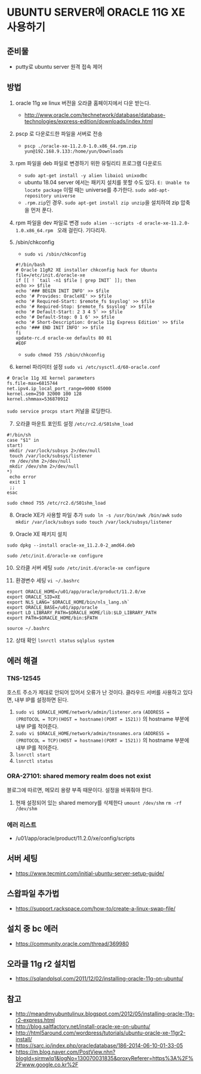 # UBUNTU SERVER에 ORACLE 11G XE 사용하기

## 준비물
- putty로 ubuntu server 원격 접속 제어

## 방법

1. oracle 11g xe linux 버전을 오라클 홈페이지에서 다운 받는다.
	- http://www.oracle.com/technetwork/database/database-technologies/express-edition/downloads/index.html

2. pscp 로 다운로드한 파일을 서버로 전송
	- `pscp ./oracle-xe-11.2.0-1.0.x86_64.rpm.zip yun@192.168.9.133:/home/yun/Downloads`

3. rpm 파일을 deb 파일로 변경하기 위한 유틸리티 프로그램 다운로드
	- `sudo apt-get install -y alien libaio1 unixodbc`
	- ubuntu 18.04 server 에서는 패키지 설치를 못할 수도 있다. `E: Unable to locate package`
	이럴 때는 universe를 추가한다. `sudo add-apt-repository universe`
	- `.rpm.zip`인 경우. `sudo apt-get install zip unzip`을 설치하여 zip 압축을 먼저 푼다.

4. rpm 파일을 dev 파일로 변경
`sudo alien --scripts -d oracle-xe-11.2.0-1.0.x86_64.rpm ` 오래 걸린다. 기다리자.

5. /sbin/chkconfig
	- `sudo vi /sbin/chkconfig`
	```
	#!/bin/bash
	# Oracle 11gR2 XE installer chkconfig hack for Ubuntu
	file=/etc/init.d/oracle-xe  
	if [[ ! `tail -n1 $file | grep INIT` ]]; then  
	echo >> $file  
	echo '### BEGIN INIT INFO' >> $file  
	echo '# Provides: OracleXE' >> $file  
	echo '# Required-Start: $remote_fs $syslog' >> $file  
	echo '# Required-Stop: $remote_fs $syslog' >> $file  
	echo '# Default-Start: 2 3 4 5' >> $file  
	echo '# Default-Stop: 0 1 6' >> $file  
	echo '# Short-Description: Oracle 11g Express Edition' >> $file  
	echo '### END INIT INFO' >> $file  
	fi  
	update-rc.d oracle-xe defaults 80 01  
	#EOF
	```
	- `sudo chmod 755 /sbin/chkconfig`

6. kernel 파라미터 설정
`sudo vi /etc/sysctl.d/60-oracle.conf`

```
# Oracle 11g XE kernel parameters
fs.file-max=6815744  
net.ipv4.ip_local_port_range=9000 65000  
kernel.sem=250 32000 100 128  
kernel.shmmax=536870912  
```

`sudo service procps start` 커널을 로딩한다.

7. 오라클 마운트 포인트 설정
`/etc/rc2.d/S01shm_load`
```
#!/bin/sh
case "$1" in
start)
 mkdir /var/lock/subsys 2>/dev/null
 touch /var/lock/subsys/listener
 rm /dev/shm 2>/dev/null
 mkdir /dev/shm 2>/dev/null
*)
 echo error
 exit 1
 ;;
esac
```
`sudo chmod 755 /etc/rc2.d/S01shm_load`

8. Oracle XE가 사용할 파일 추가
`sudo ln -s /usr/bin/awk /bin/awk`
`sudo mkdir /var/lock/subsys`
`sudo touch /var/lock/subsys/listener`

9. Oracle XE 패키지 설치
```
sudo dpkg --install oracle-xe_11.2.0-2_amd64.deb  
```
```
sudo /etc/init.d/oracle-xe configure  
```

10. 오라클 서버 세팅
`sudo /etc/init.d/oracle-xe configure`

11. 환경변수 세팅
`vi ~/.bashrc`
```
export ORACLE_HOME=/u01/app/oracle/product/11.2.0/xe  
export ORACLE_SID=XE  
export NLS_LANG=`$ORACLE_HOME/bin/nls_lang.sh`  
export ORACLE_BASE=/u01/app/oracle  
export LD_LIBRARY_PATH=$ORACLE_HOME/lib:$LD_LIBRARY_PATH  
export PATH=$ORACLE_HOME/bin:$PATH  
```
`source ~/.bashrc`

12. 상태 확인
`lsnrctl status`
`sqlplus system`

## 에러 해결

### TNS-12545

호스트 주소가 제대로 안되어 있어서 오류가 난 것이다.
클라우드 서버를 사용하고 있다면, 내부 IP를 설정하면 된다.
1.  `sudo vi $ORACLE_HOME/network/admin/listener.ora`
`(ADDRESS = (PROTOCOL = TCP)(HOST = hostname)(PORT = 1521))` 의 hostname 부분에 내부 IP를 적어준다.
2. `sudo vi $ORACLE_HOME/network/admin/tnsnames.ora`
`(ADDRESS = (PROTOCOL = TCP)(HOST = hostname)(PORT = 1521))` 의 hostname 부분에 내부 IP를 적어준다.
3. `lsnrctl start`
4. `lsnrctl status`

### ORA-27101: shared memory realm does not exist
블로그에 따르면, 메모리 용량 부족 때문이다. 설정을 바꿔줘야 한다.
1. 현재 설정되어 있는 shared memory를 삭제한다
`umount /dev/shm`
`rm -rf /dev/shm`

### 에러 리스트
- /u01/app/oracle/product/11.2.0/xe/config/scripts
## 서버 세팅
- https://www.tecmint.com/initial-ubuntu-server-setup-guide/
## 스왑파일 추가법
- https://support.rackspace.com/how-to/create-a-linux-swap-file/
## 설치 중 bc 에러
- https://community.oracle.com/thread/369980
## 오라클 11g r2 설치법
- https://sqlandplsql.com/2011/12/02/installing-oracle-11g-on-ubuntu/
## 참고
- http://meandmyubuntulinux.blogspot.com/2012/05/installing-oracle-11g-r2-express.html
- http://blog.saltfactory.net/install-oracle-xe-on-ubuntu/
- http://html5around.com/wordpress/tutorials/ubuntu-oracle-xe-11gr2-install/
- https://sarc.io/index.php/oracledatabase/186-2014-06-10-01-33-05
- https://m.blog.naver.com/PostView.nhn?blogId=sjrmwlq1&logNo=130070031835&proxyReferer=https%3A%2F%2Fwww.google.co.kr%2F
